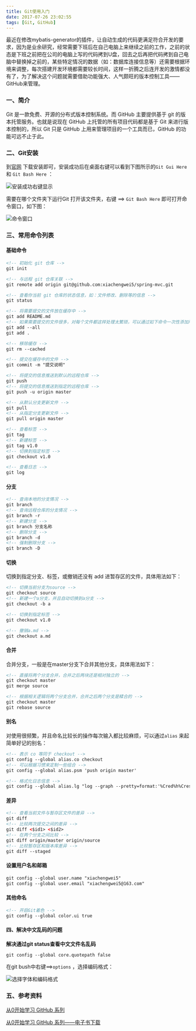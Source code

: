 ```yaml
---
title: Git使用入门
date: 2017-07-26 23:02:55
tags: [Git, GitHub]
---
```


最近在修改mybatis-generator的插件，让自动生成的代码更满足符合开发的要求，因为是业余研究，经常需要下班后在自己电脑上来继续之前的工作，之前的状态是下班之前把在公司的电脑上写的代码拷到U盘，回去之后再把代码拷到自己电脑中替换掉之前的，某些特定情况的数据（如：数据库连接信息等）还需要根据环境来调整，每次搭建开发环境都需要较长时间，这样一折腾之后连开发的激情都没有了，为了解决这个问题就需要借助功能强大、人气颇旺的版本控制工具——GitHub来管理。

<!-- more -->

### 一、简介 

Git 是一款免费、开源的分布式版本控制系统。而 GitHub 主要提供基于 git 的版本托管服务。也就是说现在 GitHub 上托管的所有项目代码都是基于 Git 来进行版本控制的，所以 Git 只是 GitHub 上用来管理项目的一个工具而已，GitHub 的功能可远不止于此。

### 二、Git安装

到[官网](https://git-for-windows.github.io/) 下载安装即可，安装成功后在桌面右键可以看到下图所示的`Git Gui Here` 和 `Git Bash Here` ：

![安装成功右键显示](http://olywxnzqu.bkt.clouddn.com/img/git_door/show.png) 

需要在哪个文件夹下运行Git 打开该文件夹，右键 ==>  `Git Bash Here` 即可打开命令窗口，如下图：

![命令窗口](http://olywxnzqu.bkt.clouddn.com/img/git_door/git_bush.png) 

### 三、常用命令列表

#### 基础命令 

``` xml
<!-- 初始化 git 仓库 -->
git init

<!-- 与远程 git 仓库关联 -->
git remote add origin git@github.com:xiachengwei5/spring-mvc.git

<!-- 查看你当前 git 仓库的状态信息，如：文件修改、删除等的信息 -->
git status

<!-- 将需要提交的文件放在缓存中 -->
git add README.md
<!-- 如果需要提交的文件很多，对每个文件都这样处理太繁琐，可以通过如下命令一次性添加所有变更后的文件 -->
git add --all
git add .

<!-- 移除缓存 -->
git rm --cached

<!-- 提交在缓存中的文件 -->
git commit -m "提交说明"

<!-- 将提交的信息推送到默认的远程仓库 -->
git push
<!-- 将提交的信息推送到指定的远程仓库 -->
git push -u origin master

<!-- 从默认分支更新文件 -->
git pull
<!-- 从指定分支更新文件 -->
git pull origin master

<!-- 查看标签 -->
git tag
<!-- 新建标签 -->
git tag v1.0
<!-- 切换到指定标签 -->
git checkout v1.0

<!-- 查看日志 -->
git log
```

#### 分支

``` xml
<!-- 查询本地的分支情况 -->
git branch
<!-- 查询远程仓库的分支情况 -->
git branch -r
<!-- 新建分支 -->
git branch 分支名称
<!-- 删除分支 -->
git branch -d
<!-- 强制删除分支 -->
git branch -D
```

#### 切换 

切换到指定分支、标签，或撤销还没有 add 进暂存区的文件，具体用法如下：

``` xml
<!-- 切换当前分支为source -->
git checkout source
<!-- 新建一个a分支，并且自动切换到a分支 -->
git checkout -b a

<!-- 切换到指定标签 -->
git checkout v1.0

<!-- 撤销a.md -->
git checkout a.md
```

#### 合并

合并分支，一般是在master分支下合并其他分支，具体用法如下：

``` xml
<!-- 直接将两个分支合并，合并之后两块还是相对独立的 -->
git checkout master
git merge source

<!-- 根据相关逻辑将两个分支合并，合并之后两个分支是糅合的 -->
git checkout master
git rebase source
```

#### 别名

对使用很频繁，并且命名比较长的操作每次输入都比较麻烦，可以通过`alias` 来起简单好记的别名：

``` xml
<!-- 表示 co 等同于 checkout -->
git config --global alias.co checkout
<!-- 可以根据习惯来定制一些组合 -->
git config --global alias.psm 'push origin master'

<!-- 格式化日志信息 -->
git config --global alias.lg "log --graph --pretty=format:'%Cred%h%Creset -%C(yellow)% d%Creset %s %Cgreen(%cr) %C(bold blue)<%an>%Creset' --abbrev-commit --date=relative"
```

#### 差异

``` xml
<!-- 查看当前文件与暂存区文件的差异 -->
git diff
<!-- 比较两次提交之间的差异 -->
git diff <$id1> <$id2>
<!-- 在两个分支之间比较 -->
git diff origin/master origin/source
<!-- 比较暂存区和版本库差异 -->
git diff --staged
```

#### 设置用户名和邮箱

``` xml
git config --global user.name "xiachengwei5"
git config --global user.email "xiachengwei5@163.com"
```

#### 其他命名

``` xml
<!-- 开启Git着色 -->
git config --global color.ui true
```

#### 四、解决中文乱码的问题 

**解决通过git status查看中文文件名乱码** 

``` xml
git config --global core.quotepath false
```

在git bush中右键==>`options` ，选择编码格式：

![选择字体和编码格式](http://olywxnzqu.bkt.clouddn.com/img/git_door/selectFont.png) 

### 五、参考资料

[从0开始学习 GitHub 系列](http://stormzhang.com/github/2016/06/19/learn-github-from-zero-summary/) 

[从0开始学习 GitHub 系列——电子书下载](http://pan.baidu.com/s/1miJYaYs) 